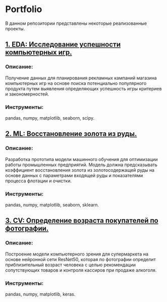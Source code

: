 # Portfolio
В данном репозитории представлены некоторые реализованные проекты.

## [1. EDA: Исследование успешности компьютерных игр.](https://github.com/Lvsnv/Portfolio/tree/main/EDA_games)

### Описание:
Получение данных для планирования рекламных кампаний магазина компьютерных игр на основе поиска потенциально популярного продукта путем выявления определяющих успешность игры критериев и закономерностей.

### Инструменты:
pandas, numpy, matplotlib, seaborn, scipy.

## [2. ML: Восстановление золота из руды.](https://github.com/Lvsnv/Portfolio/tree/main/ML_gold_recovery)

### Описание:
Разработка прототипа модели машинного обучения для оптимизации работы промышленных предприятий. Модель должна предсказывать коэффициент восстановления золота из золотосодержащей руды на основе данных с параметрами входящей руды и показателями процесса флотации и очистки.

### Инструменты:
pandas, numpy, matplotlib, seaborn, sklearn.

## [3. CV: Определение возраста покупателей по фотографии.](https://github.com/Lvsnv/Portfolio/tree/main/CV_customers_age)

### Описание:
Построение модели компьютерного зрения для супермаркета на основе нейронной сети ResNet50, которая по фотографии определит приблизительный возраст человека с целью рекомендации сопутствующих товаров и контроля кассиров при продаже алкоголя.

### Инструменты:
pandas, numpy, matplotlib, keras.
